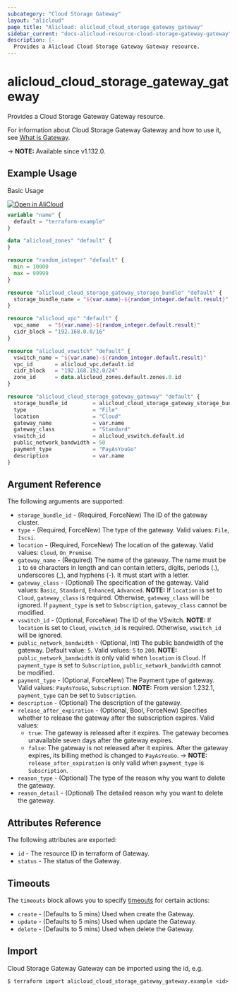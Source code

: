 ```yaml
---
subcategory: "Cloud Storage Gateway"
layout: "alicloud"
page_title: "Alicloud: alicloud_cloud_storage_gateway_gateway"
sidebar_current: "docs-alicloud-resource-cloud-storage-gateway-gateway"
description: |-
  Provides a Alicloud Cloud Storage Gateway Gateway resource.
---
```


# alicloud_cloud_storage_gateway_gateway

Provides a Cloud Storage Gateway Gateway resource.

For information about Cloud Storage Gateway Gateway and how to use it, see [What is Gateway](https://www.alibabacloud.com/help/en/csg/developer-reference/api-mnz46x).

-> **NOTE:** Available since v1.132.0.

## Example Usage

Basic Usage

<div style="display: block;margin-bottom: 40px;"><div class="oics-button" style="float: right;position: absolute;margin-bottom: 10px;">
  <a href="https://api.aliyun.com/api-tools/terraform?resource=alicloud_cloud_storage_gateway_gateway&exampleId=6d198b36-5fc2-43f8-5311-a0ce025d1f507d503740&activeTab=example&spm=docs.r.cloud_storage_gateway_gateway.0.6d198b365f&intl_lang=EN_US" target="_blank">
    <img alt="Open in AliCloud" src="https://img.alicdn.com/imgextra/i1/O1CN01hjjqXv1uYUlY56FyX_!!6000000006049-55-tps-254-36.svg" style="max-height: 44px; max-width: 100%;">
  </a>
</div></div>

```terraform
variable "name" {
  default = "terraform-example"
}

data "alicloud_zones" "default" {
}

resource "random_integer" "default" {
  min = 10000
  max = 99999
}

resource "alicloud_cloud_storage_gateway_storage_bundle" "default" {
  storage_bundle_name = "${var.name}-${random_integer.default.result}"
}

resource "alicloud_vpc" "default" {
  vpc_name   = "${var.name}-${random_integer.default.result}"
  cidr_block = "192.168.0.0/16"
}

resource "alicloud_vswitch" "default" {
  vswitch_name = "${var.name}-${random_integer.default.result}"
  vpc_id       = alicloud_vpc.default.id
  cidr_block   = "192.168.192.0/24"
  zone_id      = data.alicloud_zones.default.zones.0.id
}

resource "alicloud_cloud_storage_gateway_gateway" "default" {
  storage_bundle_id        = alicloud_cloud_storage_gateway_storage_bundle.default.id
  type                     = "File"
  location                 = "Cloud"
  gateway_name             = var.name
  gateway_class            = "Standard"
  vswitch_id               = alicloud_vswitch.default.id
  public_network_bandwidth = 50
  payment_type             = "PayAsYouGo"
  description              = var.name
}
```

## Argument Reference

The following arguments are supported:

* `storage_bundle_id` - (Required, ForceNew) The ID of the gateway cluster.
* `type` - (Required, ForceNew) The type of the gateway. Valid values: `File`, `Iscsi`.
* `location` - (Required, ForceNew) The location of the gateway. Valid values: `Cloud`, `On_Premise`.
* `gateway_name` - (Required) The name of the gateway. The name must be `1` to `60` characters in length and can contain letters, digits, periods (.), underscores (_), and hyphens (-). It must start with a letter.
* `gateway_class` - (Optional) The specification of the gateway. Valid values: `Basic`, `Standard`, `Enhanced`, `Advanced`. **NOTE:** If `location` is set to `Cloud`, `gateway_class` is required. Otherwise, `gateway_class` will be ignored. If `payment_type` is set to `Subscription`, `gateway_class` cannot be modified.
* `vswitch_id` - (Optional, ForceNew) The ID of the VSwitch. **NOTE:** If `location` is set to `Cloud`, `vswitch_id` is required. Otherwise, `vswitch_id` will be ignored.
* `public_network_bandwidth` - (Optional, Int) The public bandwidth of the gateway. Default value: `5`. Valid values: `5` to `200`. **NOTE:** `public_network_bandwidth` is only valid when `location` is `Cloud`. If `payment_type` is set to `Subscription`, `public_network_bandwidth` cannot be modified.
* `payment_type` - (Optional, ForceNew) The Payment type of gateway. Valid values: `PayAsYouGo`, `Subscription`. **NOTE:** From version 1.232.1, `payment_type` can be set to `Subscription`.
* `description` - (Optional) The description of the gateway.
* `release_after_expiration` - (Optional, Bool, ForceNew) Specifies whether to release the gateway after the subscription expires. Valid values:
  - `true`: The gateway is released after it expires. The gateway becomes unavailable seven days after the gateway expires.
  - `false`: The gateway is not released after it expires. After the gateway expires, its billing method is changed to `PayAsYouGo`.
-> **NOTE:** `release_after_expiration` is only valid when `payment_type` is `Subscription`.
* `reason_type` - (Optional) The type of the reason why you want to delete the gateway.
* `reason_detail` - (Optional) The detailed reason why you want to delete the gateway.

## Attributes Reference

The following attributes are exported:

* `id` - The resource ID in terraform of Gateway.
* `status` - The status of the Gateway.

## Timeouts

The `timeouts` block allows you to specify [timeouts](https://www.terraform.io/docs/configuration-0-11/resources.html#timeouts) for certain actions:

* `create` - (Defaults to 5 mins) Used when create the Gateway.
* `update` - (Defaults to 5 mins) Used when update the Gateway.
* `delete` - (Defaults to 5 mins) Used when delete the Gateway.

## Import

Cloud Storage Gateway Gateway can be imported using the id, e.g.

```shell
$ terraform import alicloud_cloud_storage_gateway_gateway.example <id>
```
